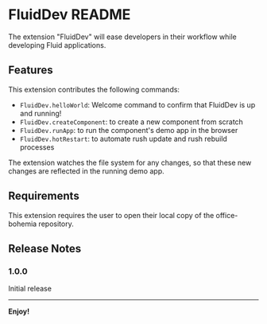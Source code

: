 # FluidDev README

The extension "FluidDev" will ease developers in their workflow while developing Fluid applications.

## Features

This extension contributes the following commands:

* `FluidDev.helloWorld`: Welcome command to confirm that FluidDev is up and running!
* `FluidDev.createComponent`: to create a new component from scratch 
* `FluidDev.runApp`: to run the component's demo app in the browser
* `FluidDev.hotRestart`: to automate rush update and rush rebuild processes

The extension watches the file system for any changes, so that these new changes are reflected in the running demo app.
## Requirements

This extension requires the user to open their local copy of the office-bohemia repository.


## Release Notes

### 1.0.0

Initial release


-----------------------------------------------------------------------------------------------------------
**Enjoy!**
